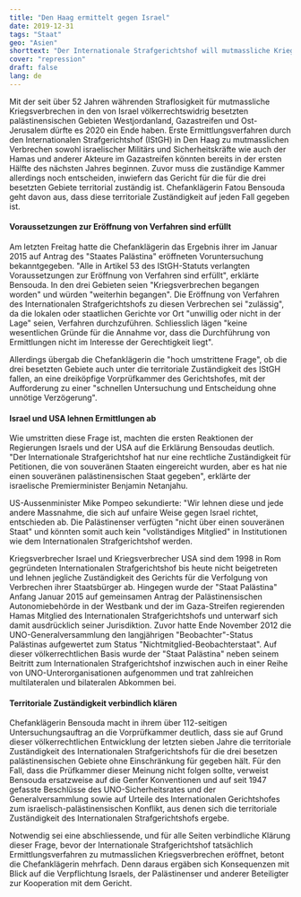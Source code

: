 ```yaml
---
title: "Den Haag ermittelt gegen Israel"
date: 2019-12-31
tags: "Staat"
geo: "Asien"
shorttext: "Der Internationale Strafgerichtshof will mutmassliche Kriegsverbrechen in den besetzten Palästinensergebieten untersuchen."
cover: "repression"
draft: false
lang: de
---
```


Mit der seit über 52 Jahren währenden Straflosigkeit für mutmassliche Kriegsverbrechen in den von Israel völkerrechtswidrig besetzten palästinensischen Gebieten Westjordanland, Gazastreifen und Ost-Jerusalem dürfte es 2020 ein Ende haben. Erste Ermittlungsverfahren durch den Internationalen Strafgerichtshof (IStGH) in Den Haag zu mutmasslichen Verbrechen sowohl israelischer Militärs und Sicherheitskräfte wie auch der Hamas und anderer Akteure im Gazastreifen könnten bereits in der ersten Hälfte des nächsten Jahres beginnen. Zuvor muss die zuständige Kammer allerdings noch entscheiden, inwiefern das Gericht für die für die drei besetzten Gebiete territorial zuständig ist. Chefanklägerin Fatou Bensouda geht davon aus, dass diese territoriale Zuständigkeit auf jeden Fall gegeben ist.

#### Voraussetzungen zur Eröffnung von Verfahren sind erfüllt

Am letzten Freitag hatte die Chefanklägerin das Ergebnis ihrer im Januar 2015 auf Antrag des "Staates Palästina" eröffneten Voruntersuchung bekanntgegeben. "Alle in Artikel 53 des IStGH-Statuts verlangten Voraussetzungen zur Eröffnung von Verfahren sind erfüllt", erklärte Bensouda. In den drei Gebieten seien "Kriegsverbrechen begangen worden" und würden "weiterhin begangen". Die Eröffnung von Verfahren des Internationalen Strafgerichtshofs zu diesen Verbrechen sei "zulässig", da die lokalen oder staatlichen Gerichte vor Ort "unwillig oder nicht in der Lage" seien, Verfahren durchzuführen. Schliesslich lägen "keine wesentlichen Gründe für die Annahme vor, dass die Durchführung von Ermittlungen nicht im Interesse der Gerechtigkeit liegt".

Allerdings übergab die Chefanklägerin die "hoch umstrittene Frage", ob die drei besetzten Gebiete auch unter die territoriale Zuständigkeit des IStGH fallen, an eine dreiköpfige Vorprüfkammer des Gerichtshofes, mit der Aufforderung zu einer "schnellen Untersuchung und Entscheidung ohne unnötige Verzögerung".

#### Israel und USA lehnen Ermittlungen ab

Wie umstritten diese Frage ist, machten die ersten Reaktionen der Regierungen Israels und der USA auf die Erklärung Bensoudas deutlich. "Der Internationale Strafgerichtshof hat nur eine rechtliche Zuständigkeit für Petitionen, die von souveränen Staaten eingereicht wurden, aber es hat nie einen souveränen palästinensischen Staat gegeben", erklärte der israelische Premierminister Benjamin Netanjahu.

US-Aussenminister Mike Pompeo sekundierte: "Wir lehnen diese und jede andere Massnahme, die sich auf unfaire Weise gegen Israel richtet, entschieden ab. Die Palästinenser verfügten "nicht über einen souveränen Staat" und könnten somit auch kein "vollständiges Mitglied" in Institutionen wie dem Internationalen Strafgerichtshof werden.

Kriegsverbrecher Israel und Kriegsverbrecher USA sind dem 1998 in Rom gegründeten Internationalen Strafgerichtshof bis heute nicht beigetreten und lehnen jegliche Zuständigkeit des Gerichts für die Verfolgung von Verbrechen ihrer Staatsbürger ab. Hingegen wurde der "Staat Palästina" Anfang Januar 2015 auf gemeinsamen Antrag der Palästinensischen Autonomiebehörde in der Westbank und der im Gaza-Streifen regierenden Hamas Mitglied des Internationalen Strafgerichtshofs und unterwarf sich damit ausdrücklich seiner Jurisdiktion. Zuvor hatte Ende November 2012 die UNO-Generalversammlung den langjährigen "Beobachter"-Status Palästinas aufgewertet zum Status "Nichtmitglied-Beobachterstaat". Auf dieser völkerrechtlichen Basis wurde der "Staat Palästina" neben seinem Beitritt zum Internationalen Strafgerichtshof inzwischen auch in einer Reihe von UNO-Unterorganisationen aufgenommen und trat zahlreichen multilateralen und bilateralen Abkommen bei.

#### Territoriale Zuständigkeit verbindlich klären

Chefanklägerin Bensouda macht in ihrem über 112-seitigen Untersuchungsauftrag an die Vorprüfkammer deutlich, dass sie auf Grund dieser völkerrechtlichen Entwicklung der letzten sieben Jahre die territoriale Zuständigkeit des Internationalen Strafgerichtshofs für die drei besetzen palästinensischen Gebiete ohne Einschränkung für gegeben hält. Für den Fall, dass die Prüfkammer dieser Meinung nicht folgen sollte, verweist Bensouda ersatzweise auf die Genfer Konventionen und auf seit 1947 gefasste Beschlüsse des UNO-Sicherheitsrates und der Generalversammlung sowie auf Urteile des Internationalen Gerichtshofes zum israelisch-palästinensischen Konflikt, aus denen sich die territoriale Zuständigkeit des Internationalen Strafgerichtshofs ergebe.

Notwendig sei eine abschliessende, und für alle Seiten verbindliche Klärung dieser Frage, bevor der Internationale Strafgerichtshof tatsächlich Ermittlungsverfahren zu mutmasslichen Kriegsverbrechen eröffnet, betont die Chefanklägerin mehrfach. Denn daraus ergäben sich Konsequenzen mit Blick auf die Verpflichtung Israels, der Palästinenser und anderer Beteiligter zur Kooperation mit dem Gericht.
